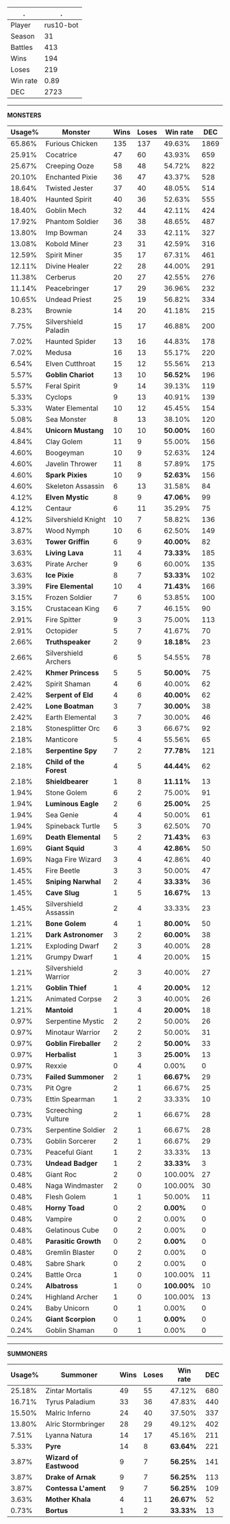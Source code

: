.|.
|-|-
Player|rus10-bot
Season|31
Battles|413
Wins|194
Loses|219
Win rate|0.89
DEC|2723

---
**MONSTERS**

Usage%|Monster|Wins|Loses|Win rate|DEC|
-|-|-|-|-|-|
65.86%|Furious Chicken|135|137|49.63%|1869|
25.91%|Cocatrice|47|60|43.93%|659|
25.67%|Creeping Ooze|58|48|54.72%|822|
20.10%|Enchanted Pixie|36|47|43.37%|528|
18.64%|Twisted Jester|37|40|48.05%|514|
18.40%|Haunted Spirit|40|36|52.63%|555|
18.40%|Goblin Mech|32|44|42.11%|424|
17.92%|Phantom Soldier|36|38|48.65%|487|
13.80%|Imp Bowman|24|33|42.11%|327|
13.08%|Kobold Miner|23|31|42.59%|316|
12.59%|Spirit Miner|35|17|67.31%|461|
12.11%|Divine Healer|22|28|44.00%|291|
11.38%|Cerberus|20|27|42.55%|276|
11.14%|Peacebringer|17|29|36.96%|232|
10.65%|Undead Priest|25|19|56.82%|334|
8.23%|Brownie|14|20|41.18%|215|
7.75%|Silvershield Paladin|15|17|46.88%|200|
7.02%|Haunted Spider|13|16|44.83%|178|
7.02%|Medusa|16|13|55.17%|220|
6.54%|Elven Cutthroat|15|12|55.56%|213|
5.57%|**Goblin Chariot**|13|10|**56.52%**|196|
5.57%|Feral Spirit|9|14|39.13%|119|
5.33%|Cyclops|9|13|40.91%|139|
5.33%|Water Elemental|10|12|45.45%|154|
5.08%|Sea Monster|8|13|38.10%|120|
4.84%|**Unicorn Mustang**|10|10|**50.00%**|160|
4.84%|Clay Golem|11|9|55.00%|156|
4.60%|Boogeyman|10|9|52.63%|124|
4.60%|Javelin Thrower|11|8|57.89%|175|
4.60%|**Spark Pixies**|10|9|**52.63%**|156|
4.60%|Skeleton Assassin|6|13|31.58%|84|
4.12%|**Elven Mystic**|8|9|**47.06%**|99|
4.12%|Centaur|6|11|35.29%|75|
4.12%|Silvershield Knight|10|7|58.82%|136|
3.87%|Wood Nymph|10|6|62.50%|149|
3.63%|**Tower Griffin**|6|9|**40.00%**|82|
3.63%|**Living Lava**|11|4|**73.33%**|185|
3.63%|Pirate Archer|9|6|60.00%|135|
3.63%|**Ice Pixie**|8|7|**53.33%**|102|
3.39%|**Fire Elemental**|10|4|**71.43%**|166|
3.15%|Frozen Soldier|7|6|53.85%|100|
3.15%|Crustacean King|6|7|46.15%|90|
2.91%|Fire Spitter|9|3|75.00%|113|
2.91%|Octopider|5|7|41.67%|70|
2.66%|**Truthspeaker**|2|9|**18.18%**|23|
2.66%|Silvershield Archers|6|5|54.55%|78|
2.42%|**Khmer Princess**|5|5|**50.00%**|75|
2.42%|Spirit Shaman|4|6|40.00%|62|
2.42%|**Serpent of Eld**|4|6|**40.00%**|62|
2.42%|**Lone Boatman**|3|7|**30.00%**|38|
2.42%|Earth Elemental|3|7|30.00%|46|
2.18%|Stonesplitter Orc|6|3|66.67%|92|
2.18%|Manticore|5|4|55.56%|65|
2.18%|**Serpentine Spy**|7|2|**77.78%**|121|
2.18%|**Child of the Forest**|4|5|**44.44%**|62|
2.18%|**Shieldbearer**|1|8|**11.11%**|13|
1.94%|Stone Golem|6|2|75.00%|91|
1.94%|**Luminous Eagle**|2|6|**25.00%**|25|
1.94%|Sea Genie|4|4|50.00%|61|
1.94%|Spineback Turtle|5|3|62.50%|70|
1.69%|**Death Elemental**|5|2|**71.43%**|63|
1.69%|**Giant Squid**|3|4|**42.86%**|50|
1.69%|Naga Fire Wizard|3|4|42.86%|40|
1.45%|Fire Beetle|3|3|50.00%|47|
1.45%|**Sniping Narwhal**|2|4|**33.33%**|36|
1.45%|**Cave Slug**|1|5|**16.67%**|13|
1.45%|Silvershield Assassin|2|4|33.33%|23|
1.21%|**Bone Golem**|4|1|**80.00%**|50|
1.21%|**Dark Astronomer**|3|2|**60.00%**|38|
1.21%|Exploding Dwarf|2|3|40.00%|28|
1.21%|Grumpy Dwarf|1|4|20.00%|15|
1.21%|Silvershield Warrior|2|3|40.00%|27|
1.21%|**Goblin Thief**|1|4|**20.00%**|12|
1.21%|Animated Corpse|2|3|40.00%|26|
1.21%|**Mantoid**|1|4|**20.00%**|18|
0.97%|Serpentine Mystic|2|2|50.00%|26|
0.97%|Minotaur Warrior|2|2|50.00%|31|
0.97%|**Goblin Fireballer**|2|2|**50.00%**|33|
0.97%|**Herbalist**|1|3|**25.00%**|13|
0.97%|Rexxie|0|4|0.00%|0|
0.73%|**Failed Summoner**|2|1|**66.67%**|29|
0.73%|Pit Ogre|2|1|66.67%|25|
0.73%|Ettin Spearman|1|2|33.33%|10|
0.73%|Screeching Vulture|2|1|66.67%|28|
0.73%|Serpentine Soldier|2|1|66.67%|28|
0.73%|Goblin Sorcerer|2|1|66.67%|29|
0.73%|Peaceful Giant|1|2|33.33%|13|
0.73%|**Undead Badger**|1|2|**33.33%**|3|
0.48%|Giant Roc|2|0|100.00%|27|
0.48%|Naga Windmaster|2|0|100.00%|30|
0.48%|Flesh Golem|1|1|50.00%|11|
0.48%|**Horny Toad**|0|2|**0.00%**|0|
0.48%|Vampire|0|2|0.00%|0|
0.48%|Gelatinous Cube|0|2|0.00%|0|
0.48%|**Parasitic Growth**|0|2|**0.00%**|0|
0.48%|Gremlin Blaster|0|2|0.00%|0|
0.48%|Sabre Shark|0|2|0.00%|0|
0.24%|Battle Orca|1|0|100.00%|11|
0.24%|**Albatross**|1|0|**100.00%**|10|
0.24%|Highland Archer|1|0|100.00%|13|
0.24%|Baby Unicorn|0|1|0.00%|0|
0.24%|**Giant Scorpion**|0|1|**0.00%**|0|
0.24%|Goblin Shaman|0|1|0.00%|0|

---
**SUMMONERS**

Usage%|Summoner|Wins|Loses|Win rate|DEC|
-|-|-|-|-|-|
25.18%|Zintar Mortalis|49|55|47.12%|680|
16.71%|Tyrus Paladium|33|36|47.83%|440|
15.50%|Malric Inferno|24|40|37.50%|337|
13.80%|Alric Stormbringer|28|29|49.12%|402|
7.51%|Lyanna Natura|14|17|45.16%|211|
5.33%|**Pyre**|14|8|**63.64%**|221|
3.87%|**Wizard of Eastwood**|9|7|**56.25%**|141|
3.87%|**Drake of Arnak**|9|7|**56.25%**|113|
3.87%|**Contessa L'ament**|9|7|**56.25%**|109|
3.63%|**Mother Khala**|4|11|**26.67%**|52|
0.73%|**Bortus**|1|2|**33.33%**|13|
